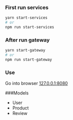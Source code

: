 ### First run services

```sh
yarn start-services
# or
npm run start-services
```

### After run gateway

```sh
yarn start-gateway
# or
npm run start-gateway
```

### Use
Go into browser [127.0.0.1:8080](http://127.0.0.1:8080/)

###Models
<ul>
<li>User</li>
<li>Product</li>
<li>Review</li>
</ul>

